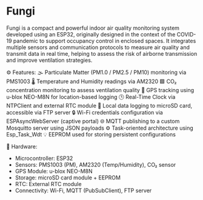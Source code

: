 # Fungi
Fungi is a compact and powerful indoor air quality monitoring system developed using an ESP32, originally designed in the context of the COVID-19 pandemic to support occupancy control in enclosed spaces. It integrates multiple sensors and communication protocols to measure air quality and transmit data in real time, helping to assess the risk of airborne transmission and improve ventilation strategies.

⚙️ Features:
🌫 Particulate Matter (PM1.0 / PM2.5 / PM10) monitoring via PMS1003
🌡️ Temperature and Humidity readings via AM2320
🟩 CO₂ concentration monitoring to assess ventilation quality
📍 GPS tracking using u-blox NEO-M8N for location-based logging
🕒 Real-Time Clock via NTPClient and external RTC module
💾 Local data logging to microSD card, accessible via FTP server
🔒 Wi-Fi credentials configuration via ESPAsyncWebServer (captive portal)
🌐 MQTT publishing to a custom Mosquitto server using JSON payloads
⚙️ Task-oriented architecture using Esp_Task_Wdt
💡 EEPROM used for storing persistent configurations

🔧 Hardware:
- Microcontroller: ESP32
- Sensors: PMS1003 (PM), AM2320 (Temp/Humidity), CO₂ sensor
- GPS Module: u-blox NEO-M8N
- Storage: microSD card module + EEPROM
- RTC: External RTC module
- Connectivity: Wi-Fi, MQTT (PubSubClient), FTP server
